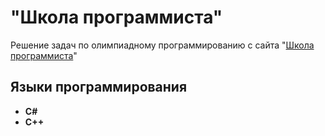 # "Школа программиста"
Решение задач по олимпиадному программированию с сайта "[Школа программиста](https://acmp.ru/)"
## Языки программирования
* **C#**
* **C++**
